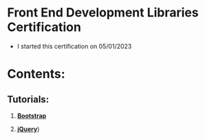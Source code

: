# Front End Development Libraries Certification

* I started this certification on 05/01/2023

# Contents:

## Tutorials:

1. [**Bootstrap**](/04%20-%20Front%20End%20Libraries/01%20-%20Bootstrap)

2. [**jQuery**](/04%20-%20Front%20End%20Libraries/01%20-%20Bootstrap))
